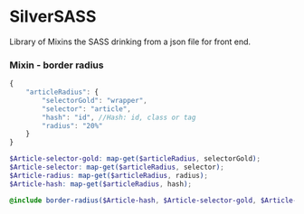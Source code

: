 # SilverSASS
Library of Mixins the SASS drinking from a json file for front end. 


### Mixin - border radius
```javascript
{
	"articleRadius": {
		"selectorGold": "wrapper",
		"selector": "article",
		"hash": "id", //Hash: id, class or tag
		"radius": "20%"
	}
}
```

```scss
$Article-selector-gold: map-get($articleRadius, selectorGold);
$Article-selector: map-get($articleRadius, selector);
$Article-radius: map-get($articleRadius, radius);
$Article-hash: map-get($articleRadius, hash);
```

```scss
@include border-radius($Article-hash, $Article-selector-gold, $Article-selector, $Article-radius);
```
